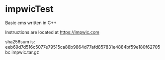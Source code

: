 # impwicTest
Basic cms written in C++

Instructions are located at https://impwic.com

sha256sum is:
eeb69d7d516c5077e79515ca88b9864d77afd857831e4884bf59e180f62705bc  impwic.tar.gz
